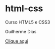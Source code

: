 # html-css
 Curso HTML5 e CSS3 

 Guilherme Dias

 <a href="https://guidias13.github.io/html-css/exercicios/site/index.html">Clique aqui</a>
